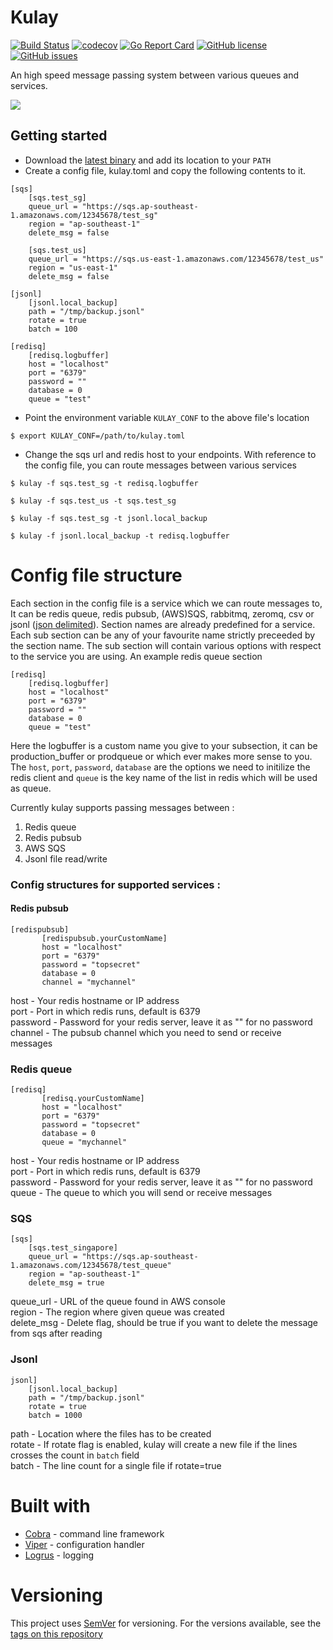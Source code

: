 # Kulay
[![Build Status](https://travis-ci.org/DudeWhoCode/kulay.svg?branch=master)](https://travis-ci.org/DudeWhoCode/kulay)
[![codecov](https://codecov.io/gh/DudeWhoCode/kulay/branch/master/graph/badge.svg)](https://codecov.io/gh/DudeWhoCode/kulay)
[![Go Report Card](https://goreportcard.com/badge/github.com/dudewhocode/kulay)](https://goreportcard.com/report/github.com/dudewhocode/kulay)
[![GitHub license](https://img.shields.io/badge/license-MIT-blue.svg)](https://raw.githubusercontent.com/DudeWhoCode/kulay/master/LICENSE)
[![GitHub issues](https://img.shields.io/github/issues/DudeWhoCode/kulay.svg)](https://github.com/DudeWhoCode/kulay/issues)

An high speed message passing system between various queues and services.

<a href="https://asciinema.org/a/IrbTcz6eO0IoBhZ196t4rdz6Y" target="_blank"><img src="https://asciinema.org/a/IrbTcz6eO0IoBhZ196t4rdz6Y.png" /></a>

## Getting started
* Download the [latest binary](https://github.com/DudeWhoCode/kulay/releases) and add its location to your `PATH`
* Create a config file, kulay.toml and copy the following contents to it.
```
[sqs]
    [sqs.test_sg]
    queue_url = "https://sqs.ap-southeast-1.amazonaws.com/12345678/test_sg"
    region = "ap-southeast-1"
    delete_msg = false
    
    [sqs.test_us]
    queue_url = "https://sqs.us-east-1.amazonaws.com/12345678/test_us"
    region = "us-east-1"
    delete_msg = false
    
[jsonl]
    [jsonl.local_backup]
    path = "/tmp/backup.jsonl"
    rotate = true
    batch = 100
    
[redisq]
    [redisq.logbuffer]
    host = "localhost"
    port = "6379"
    password = ""
    database = 0
    queue = "test"
```
* Point the environment variable `KULAY_CONF` to the above file's location
```
$ export KULAY_CONF=/path/to/kulay.toml
```
* Change the sqs url and redis host to your endpoints. With reference to the config file, you can route messages between various services
```
$ kulay -f sqs.test_sg -t redisq.logbuffer

$ kulay -f sqs.test_us -t sqs.test_sg

$ kulay -f sqs.test_sg -t jsonl.local_backup

$ kulay -f jsonl.local_backup -t redisq.logbuffer
```

# Config file structure
Each section in the config file is a service which we can route messages to, It can be redis queue, redis pubsub, (AWS)SQS, rabbitmq, zeromq, csv or jsonl ([json delimited](http://jsonlines.org/)). Section names are already predefined for a service.
Each sub section can be any of your favourite name strictly preceeded by the section name. The sub section will contain various options with respect to the service you are using. An example redis queue section
```
[redisq]
    [redisq.logbuffer]
    host = "localhost"
    port = "6379"
    password = ""
    database = 0
    queue = "test"
```
Here the logbuffer is a custom name you give to your subsection, it can be production_buffer or prodqueue or which ever makes more sense to you. The `host`, `port`, `password`, `database` are the options we need to initilize the redis client and `queue` is the key name of the list in redis which will be used as queue.

Currently kulay supports passing messages between :
1. Redis queue
2. Redis pubsub
3. AWS SQS
4. Jsonl file read/write

### Config structures for supported services : 
#### Redis pubsub
```
[redispubsub]
       [redispubsub.yourCustomName]
       host = "localhost"
       port = "6379"
       password = "topsecret"
       database = 0
       channel = "mychannel"
```
host - Your redis hostname or IP address   
port - Port in which redis runs, default is 6379   
password - Password for your redis server, leave it as "" for no password     
channel - The pubsub channel which you need to send or receive messages 
 

### Redis queue
```
[redisq]
       [redisq.yourCustomName]
       host = "localhost"
       port = "6379"
       password = "topsecret"
       database = 0
       queue = "mychannel"
```
host - Your redis hostname or IP address   
port - Port in which redis runs, default is 6379   
password - Password for your redis server, leave it as "" for no password        
queue - The queue to which you will send or receive messages   

### SQS
```
[sqs]
    [sqs.test_singapore]
    queue_url = "https://sqs.ap-southeast-1.amazonaws.com/12345678/test_queue"
    region = "ap-southeast-1"
    delete_msg = true
```
queue_url - URL of the queue found in AWS console    
region - The region where given queue was created   
delete_msg - Delete flag, should be true if you want to delete the message from sqs after reading      

### Jsonl
```
jsonl]
    [jsonl.local_backup]
    path = "/tmp/backup.jsonl"
    rotate = true
    batch = 1000
```
path   - Location where the files has to be created  
rotate - If rotate flag is enabled, kulay will create a new file if the lines crosses the count in `batch` field    
batch  - The line count for a single file if rotate=true   
  
# Built with
* [Cobra](https://github.com/spf13/cobra) - command line framework
* [Viper](https://github.com/spf13/viper) - configuration handler
* [Logrus](https://github.com/sirupsen/logrus) - logging

# Versioning
This project uses [SemVer](http://semver.org/) for versioning. For the versions available, see the [tags on this repository](https://github.com/DudeWhoCode/kulay/tags)
